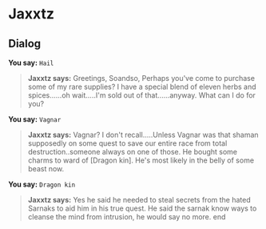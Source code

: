 # Jaxxtz


## Dialog


**You say:** `Hail`



>**Jaxxtz says:** Greetings, Soandso, Perhaps you've come to purchase some of my rare supplies? I have a special blend of eleven herbs and spices......oh wait.....I'm sold out of that......anyway. What can I do for you?

**You say:** `Vagnar`



>**Jaxxtz says:** Vagnar? I don't recall.....Unless Vagnar was that shaman supposedly on some quest to save our entire race from total destruction..someone always on one of those. He bought some charms to ward of [Dragon kin]. He's most likely in the belly of some beast now.

**You say:** `Dragon kin`



>**Jaxxtz says:** Yes he said he needed to steal secrets from the hated Sarnaks to aid him in his true quest. He said the sarnak know ways to cleanse the mind from intrusion, he would say no more.
end





